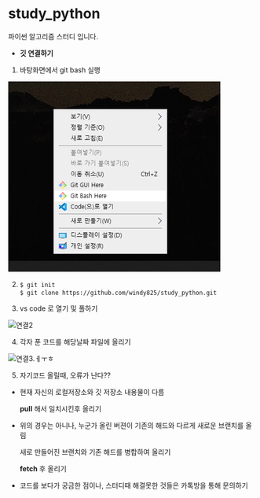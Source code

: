 # study_python
파이썬 알고리즘 스터디 입니다.



- **깃 연결하기**

1. 바탕화면에서 git bash 실행

![연결1](.\1.png)



2. ```
   $ git init  
   $ git clone https://github.com/windy825/study_python.git
   ```



3. vs code 로 열기 및 풀하기

![연결2](.\2.png)





4. 각자 푼 코드를 해당날짜 파일에 올리기


![연결3.ㅔㅜㅎ](.\3.png)



5.  자기코드 올릴때, 오류가 난다??

   - 현재 자신의 로컬저장소와 깃 저장소 내용물이 다름

     **pull** 해서 일치시킨후 올리기

   - 위의 경우는 아니나, 누군가 올린 버젼이 기존의 해드와 다르게 새로운 브랜치를 올림

     새로  만들어진 브랜치와 기존 해드를 병합하여 올리기

     **fetch** 후 올리기





- 코드를 보다가 궁금한 점이나, 스터디때 해결못한 것들은 카톡방을 통해 문의하기
